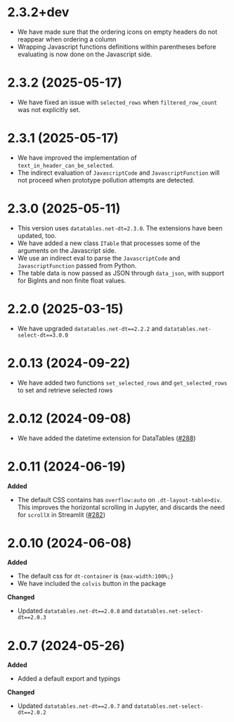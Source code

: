 # 2.3.2+dev

- We have made sure that the ordering icons on empty headers do not reappear when ordering a column
- Wrapping Javascript functions definitions within parentheses before evaluating is now done on the Javascript side.

# 2.3.2 (2025-05-17)

- We have fixed an issue with `selected_rows` when `filtered_row_count` was not explicitly set.

# 2.3.1 (2025-05-17)

- We have improved the implementation of `text_in_header_can_be_selected`.
- The indirect evaluation of `JavascriptCode` and `JavascriptFunction` will not proceed when prototype pollution attempts are detected.

# 2.3.0 (2025-05-11)

- This version uses `datatables.net-dt=2.3.0`. The extensions have been updated, too.
- We have added a new class `ITable` that processes some of the arguments on the Javascript side.
- We use an indirect eval to parse the `JavascriptCode` and `JavascriptFunction` passed from Python.
- The table data is now passed as JSON through `data_json`, with support for BigInts and non finite float values.

# 2.2.0 (2025-03-15)

- We have upgraded `datatables.net-dt==2.2.2` and `datatables.net-select-dt==3.0.0`

# 2.0.13 (2024-09-22)

- We have added two functions `set_selected_rows` and `get_selected_rows` to set and retrieve selected rows

# 2.0.12 (2024-09-08)

- We have added the datetime extension for DataTables ([#288](https://github.com/mwouts/itables/issues/288))

# 2.0.11 (2024-06-19)

**Added**
- The default CSS contains has `overflow:auto` on `.dt-layout-table>div`. This improves the horizontal scrolling in Jupyter, and discards the need for `scrollX` in Streamlit ([#282](https://github.com/mwouts/itables/pull/282))


# 2.0.10 (2024-06-08)

**Added**
- The default css for `dt-container` is `{max-width:100%;}`
- We have included the `colvis` button in the package

**Changed**
- Updated `datatables.net-dt==2.0.8` and `datatables.net-select-dt==2.0.3`


# 2.0.7 (2024-05-26)

**Added**
- Added a default export and typings

**Changed**
- Updated `datatables.net-dt==2.0.7` and `datatables.net-select-dt==2.0.2`
